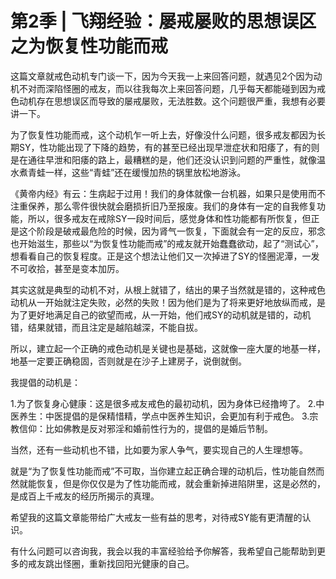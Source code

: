 # 第2季 | 飞翔经验：屡戒屡败的思想误区之为恢复性功能而戒

这篇文章就戒色动机专门谈一下，因为今天我一上来回答问题，就遇见2个因为动机不对而深陷怪圈的戒友，而以往我每次上来回答问题，几乎每天都能碰到因为戒色动机存在思想误区而导致的屡戒屡败，无法胜数。这个问题很严重，我想有必要讲一下。

为了恢复性功能而戒，这个动机乍一听上去，好像没什么问题，很多戒友都因为长期SY，性功能出现了下降的趋势，有的甚至已经出现早泄症状和阳痿了，有的则是在通往早泄和阳痿的路上，最糟糕的是，他们还没认识到问题的严重性，就像温水煮青蛙一样，这些“青蛙”还在缓慢加热的锅里放松地游泳。

《黄帝内经》有云：生病起于过用！我们的身体就像一台机器，如果只是使用而不注重保养，那么零件很快就会磨损折旧乃至报废。我们的身体有一定的自我修复功能，所以，很多戒友在戒除SY一段时间后，感觉身体和性功能都有所恢复，但正是这个阶段是破戒最危险的时候，因为肾气一恢复，下面就会有一定的反应，邪念也开始滋生，那些以“为恢复性功能而戒”的戒友就开始蠢蠢欲动，起了“测试心”，想看看自己的恢复程度。正是这个想法让他们又一次掉进了SY的怪圈泥潭，一发不可收拾，甚至是变本加厉。

其实这就是典型的动机不对，从根上就错了，结出的果子当然就是错的，这种戒色动机从一开始就注定失败，必然的失败！因为他们是为了将来更好地放纵而戒，是为了更好地满足自己的欲望而戒，从一开始，他们戒SY的动机就是错的，动机错，结果就错，而且注定是越陷越深，不能自拔。

所以，建立起一个正确的戒色动机是关键也是基础，这就像一座大厦的地基一样，地基一定要正确稳固，否则就是在沙子上建房子，说倒就倒。

我提倡的动机是：

1.为了恢复身心健康：这是很多戒友戒色的最初动机，因为身体已经撸垮了。
2.中医养生：中医提倡的是保精惜精，学点中医养生知识，会更加有利于戒色。
3.宗教信仰：比如佛教是反对邪淫和婚前性行为的，提倡的是婚后节制。

当然，还有一些动机也不错，比如要为家人争气，要实现自己的人生理想等。

就是“为了恢复性功能而戒”不可取，当你建立起正确合理的动机后，性功能自然而然就能恢复，但是你仅仅是为了性功能而戒，就会重新掉进陷阱里，这是必然的，是成百上千戒友的经历所揭示的真理。

希望我的这篇文章能带给广大戒友一些有益的思考，对待戒SY能有更清醒的认识。

有什么问题可以咨询我，我会以我的丰富经验给予你解答，我希望自己能帮助到更多的戒友跳出怪圈，重新找回阳光健康的自己。